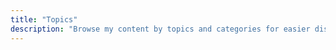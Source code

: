 ```yaml
---
title: "Topics"
description: "Browse my content by topics and categories for easier discovery."
---
```



